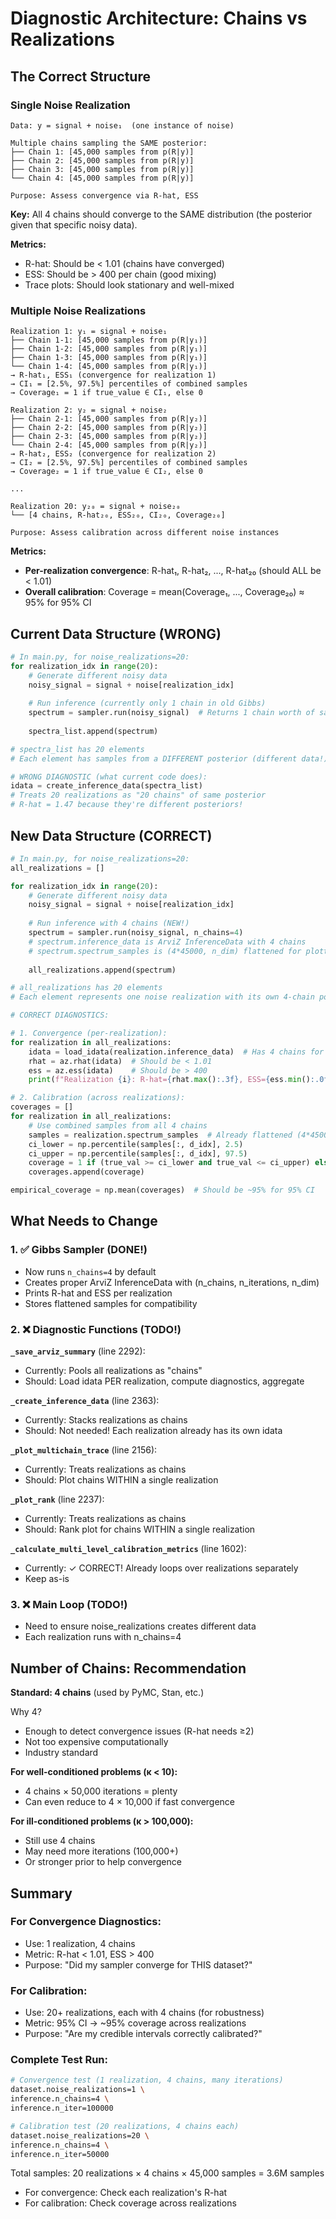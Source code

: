 # Diagnostic Architecture: Chains vs Realizations

## The Correct Structure

### Single Noise Realization
```
Data: y = signal + noise₁  (one instance of noise)

Multiple chains sampling the SAME posterior:
├── Chain 1: [45,000 samples from p(R|y)]
├── Chain 2: [45,000 samples from p(R|y)]  
├── Chain 3: [45,000 samples from p(R|y)]
└── Chain 4: [45,000 samples from p(R|y)]

Purpose: Assess convergence via R-hat, ESS
```

**Key:** All 4 chains should converge to the SAME distribution (the posterior given that specific noisy data).

**Metrics:**
- R-hat: Should be < 1.01 (chains have converged)
- ESS: Should be > 400 per chain (good mixing)
- Trace plots: Should look stationary and well-mixed

### Multiple Noise Realizations
```
Realization 1: y₁ = signal + noise₁
├── Chain 1-1: [45,000 samples from p(R|y₁)]
├── Chain 1-2: [45,000 samples from p(R|y₁)]
├── Chain 1-3: [45,000 samples from p(R|y₁)]
└── Chain 1-4: [45,000 samples from p(R|y₁)]
→ R-hat₁, ESS₁ (convergence for realization 1)
→ CI₁ = [2.5%, 97.5%] percentiles of combined samples
→ Coverage₁ = 1 if true_value ∈ CI₁, else 0

Realization 2: y₂ = signal + noise₂
├── Chain 2-1: [45,000 samples from p(R|y₂)]
├── Chain 2-2: [45,000 samples from p(R|y₂)]
├── Chain 2-3: [45,000 samples from p(R|y₂)]
└── Chain 2-4: [45,000 samples from p(R|y₂)]
→ R-hat₂, ESS₂ (convergence for realization 2)
→ CI₂ = [2.5%, 97.5%] percentiles of combined samples
→ Coverage₂ = 1 if true_value ∈ CI₂, else 0

...

Realization 20: y₂₀ = signal + noise₂₀
└── [4 chains, R-hat₂₀, ESS₂₀, CI₂₀, Coverage₂₀]

Purpose: Assess calibration across different noise instances
```

**Metrics:**
- **Per-realization convergence**: R-hat₁, R-hat₂, ..., R-hat₂₀ (should ALL be < 1.01)
- **Overall calibration**: Coverage = mean(Coverage₁, ..., Coverage₂₀) ≈ 95% for 95% CI

## Current Data Structure (WRONG)

```python
# In main.py, for noise_realizations=20:
for realization_idx in range(20):
    # Generate different noisy data
    noisy_signal = signal + noise[realization_idx]
    
    # Run inference (currently only 1 chain in old Gibbs)
    spectrum = sampler.run(noisy_signal)  # Returns 1 chain worth of samples
    
    spectra_list.append(spectrum)

# spectra_list has 20 elements
# Each element has samples from a DIFFERENT posterior (different data!)

# WRONG DIAGNOSTIC (what current code does):
idata = create_inference_data(spectra_list)  
# Treats 20 realizations as "20 chains" of same posterior
# R-hat = 1.47 because they're different posteriors!
```

## New Data Structure (CORRECT)

```python
# In main.py, for noise_realizations=20:
all_realizations = []

for realization_idx in range(20):
    # Generate different noisy data
    noisy_signal = signal + noise[realization_idx]
    
    # Run inference with 4 chains (NEW!)
    spectrum = sampler.run(noisy_signal, n_chains=4)
    # spectrum.inference_data is ArviZ InferenceData with 4 chains
    # spectrum.spectrum_samples is (4*45000, n_dim) flattened for plotting
    
    all_realizations.append(spectrum)

# all_realizations has 20 elements
# Each element represents one noise realization with its own 4-chain posterior

# CORRECT DIAGNOSTICS:

# 1. Convergence (per-realization):
for realization in all_realizations:
    idata = load_idata(realization.inference_data)  # Has 4 chains for this realization
    rhat = az.rhat(idata)  # Should be < 1.01
    ess = az.ess(idata)    # Should be > 400
    print(f"Realization {i}: R-hat={rhat.max():.3f}, ESS={ess.min():.0f}")

# 2. Calibration (across realizations):
coverages = []
for realization in all_realizations:
    # Use combined samples from all 4 chains
    samples = realization.spectrum_samples  # Already flattened (4*45000, n_dim)
    ci_lower = np.percentile(samples[:, d_idx], 2.5)
    ci_upper = np.percentile(samples[:, d_idx], 97.5)
    coverage = 1 if (true_val >= ci_lower and true_val <= ci_upper) else 0
    coverages.append(coverage)

empirical_coverage = np.mean(coverages)  # Should be ~95% for 95% CI
```

## What Needs to Change

### 1. ✅ Gibbs Sampler (DONE!)
- Now runs `n_chains=4` by default
- Creates proper ArviZ InferenceData with (n_chains, n_iterations, n_dim)
- Prints R-hat and ESS per realization
- Stores flattened samples for compatibility

### 2. ❌ Diagnostic Functions (TODO!)

**`_save_arviz_summary`** (line 2292):
- Currently: Pools all realizations as "chains"
- Should: Load idata PER realization, compute diagnostics, aggregate

**`_create_inference_data`** (line 2363):
- Currently: Stacks realizations as chains
- Should: Not needed! Each realization already has its own idata

**`_plot_multichain_trace`** (line 2156):
- Currently: Treats realizations as chains
- Should: Plot chains WITHIN a single realization

**`_plot_rank`** (line 2237):
- Currently: Treats realizations as chains
- Should: Rank plot for chains WITHIN a single realization

**`_calculate_multi_level_calibration_metrics`** (line 1602):
- Currently: ✓ CORRECT! Already loops over realizations separately
- Keep as-is

### 3. ❌ Main Loop (TODO!)
- Need to ensure noise_realizations creates different data
- Each realization runs with n_chains=4

## Number of Chains: Recommendation

**Standard: 4 chains** (used by PyMC, Stan, etc.)

Why 4?
- Enough to detect convergence issues (R-hat needs ≥2)
- Not too expensive computationally
- Industry standard

**For well-conditioned problems (κ < 10):**
- 4 chains × 50,000 iterations = plenty
- Can even reduce to 4 × 10,000 if fast convergence

**For ill-conditioned problems (κ > 100,000):**
- Still use 4 chains
- May need more iterations (100,000+)
- Or stronger prior to help convergence

## Summary

### For Convergence Diagnostics:
- Use: 1 realization, 4 chains
- Metric: R-hat < 1.01, ESS > 400
- Purpose: "Did my sampler converge for THIS dataset?"

### For Calibration:
- Use: 20+ realizations, each with 4 chains (for robustness)
- Metric: 95% CI → ~95% coverage across realizations
- Purpose: "Are my credible intervals correctly calibrated?"

### Complete Test Run:
```bash
# Convergence test (1 realization, 4 chains, many iterations)
dataset.noise_realizations=1 \
inference.n_chains=4 \
inference.n_iter=100000

# Calibration test (20 realizations, 4 chains each)
dataset.noise_realizations=20 \
inference.n_chains=4 \
inference.n_iter=50000
```

Total samples: 20 realizations × 4 chains × 45,000 samples = 3.6M samples
- For convergence: Check each realization's R-hat
- For calibration: Check coverage across realizations

